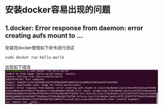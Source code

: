 # 安装docker容易出现的问题  
## 1.docker: Error response from daemon: error creating aufs   mount to ...  
安装完docker使用如下命令进行测试  
```
sudo docker run hello-world
```
出现如下错误  
![baidu](https://github.com/AlbertKisa/AutowareAuto/blob/main/img/aufs_mount.png)